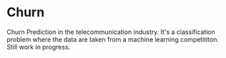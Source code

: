 # Churn

Churn Prediction in the telecommunication industry. It's a classification problem where 
the data are taken from a machine learning competititon. Still work in progress.
